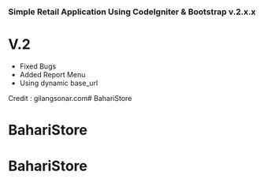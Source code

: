 ### Simple Retail Application Using CodeIgniter & Bootstrap v.2.x.x ###

# V.2 
- Fixed Bugs
- Added Report Menu 
- Using dynamic base_url

Credit : gilangsonar.com# BahariStore
# BahariStore
# BahariStore
